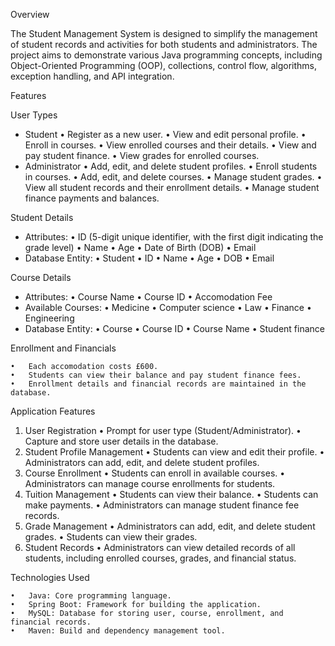 Overview

The Student Management System is designed to simplify the management of student records and activities for both students and administrators. The project aims to demonstrate various Java programming concepts, including Object-Oriented Programming (OOP), collections, control flow, algorithms, exception handling, and API integration.

Features

User Types

- Student
	•	Register as a new user.
	•	View and edit personal profile.
	•	Enroll in courses.
	•	View enrolled courses and their details.
	•	View and pay student finance.
	•	View grades for enrolled courses.
- Administrator
	•	Add, edit, and delete student profiles.
	•	Enroll students in courses.
	•	Add, edit, and delete courses.
	•	Manage student grades.
	•	View all student records and their enrollment details.
	•	Manage student finance payments and balances.

Student Details

- Attributes:
	•	ID (5-digit unique identifier, with the first digit indicating the grade level)
	•	Name
	•	Age
	•	Date of Birth (DOB)
	•	Email
- Database Entity:
	•	Student
	•	ID
	•	Name
	•	Age
	•	DOB
	•	Email

Course Details

- Attributes:
	•	Course Name
	•	Course ID
	•	Accomodation Fee
- Available Courses:
	•	Medicine 
	•	Computer science
	•	Law
	•	Finance
	•	Engineering
- Database Entity:
	•	Course
	•	Course ID
	•	Course Name
	•	Student finance

Enrollment and Financials

	•	Each accomodation costs £600.
	•	Students can view their balance and pay student finance fees.
	•	Enrollment details and financial records are maintained in the database.

Application Features

1.	User Registration
	•	Prompt for user type (Student/Administrator).
	•	Capture and store user details in the database.
2.	Student Profile Management
	•	Students can view and edit their profile.
	•	Administrators can add, edit, and delete student profiles.
3.	Course Enrollment
	•	Students can enroll in available courses.
	•	Administrators can manage course enrollments for students.
4.	Tuition Management
	•	Students can view their balance.
	•	Students can make payments.
	•	Administrators can manage student finance fee records.
5.	Grade Management
	•	Administrators can add, edit, and delete student grades.
	•	Students can view their grades.
6.	Student Records
	•	Administrators can view detailed records of all students, including enrolled courses, grades, and financial status.

Technologies Used

	•	Java: Core programming language.
	•	Spring Boot: Framework for building the application.
	•	MySQL: Database for storing user, course, enrollment, and financial records.
	•	Maven: Build and dependency management tool.